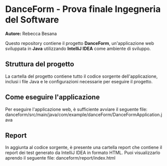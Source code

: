 # DanceForm - Prova finale Ingegneria del Software

**Autore:** Rebecca Besana

Questo repository contiene il progetto **DanceForm**, un'applicazione web sviluppata in **Java** utilizzando **IntelliJ IDEA** come ambiente di sviluppo. 

## Struttura del progetto
La cartella del progetto contiene tutto il codice sorgente dell'applicazione, inclusi i file Java e le configurazioni necessarie per eseguire il progetto.

## Come eseguire l'applicazione
Per eseguire l'applicazione web, è sufficiente avviare il seguente file:
danceform/src/main/java/com/example/danceForm/DanceFormApplication.java

## Report
In aggiunta al codice sorgente, è presente una cartella report che contiene il report dei test generato da IntelliJ IDEA in formato HTML. 
Puoi visualizzarlo aprendo il seguente file: 
danceform/report/index.html
